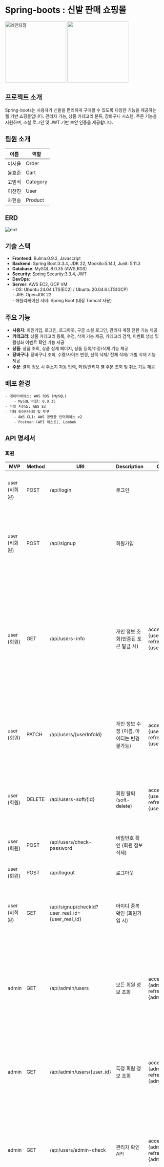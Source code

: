 # Spring-boots : 신발 판매 쇼핑몰


<img src="/uploads/5ca2093e2e0d072fc764d88d1693523a/image.png" alt="왜안되징" width="200px" /> 

<img src="https://github.com/user-attachments/assets/ce55cfb1-c849-4023-afdb-783a3be0df51" width="200px"/> 

## 프로젝트 소개
Spring-boots는 사용자가 신발을 편리하게 구매할 수 있도록 다양한 기능을 제공하는 웹 기반 쇼핑몰입니다. 관리자 기능, 상품 카테고리 분류, 장바구니 시스템, 주문 기능을 지원하며, 소셜 로그인 및 JWT 기반 보안 인증을 제공합니다.



## 팀원 소개
| 이름   | 역할     | 
|--------|---------|
| 이서율 | Order    | 
| 윤호준 | Cart     | 
| 고범석 | Category | 
| 이찬진 | User     | 
| 차현승 | Product  |


## ERD
![erd](https://github.com/user-attachments/assets/af0d2023-fa50-4b8d-93ff-1c5f1c11e66d)

## 기술 스택
- **Frontend**: Bulma:0.9.3, Javascript
- **Backend**: Spring Boot:3.3.4, JDK 22, Mockito:5.14.1, Junit: 5.11.3
- **Database**: MySQL:8.0.35 (AWS,RDS)
- **Security**: Spring Security:3.3.4, JWT
- **DevOps**: 
- **Server**: AWS EC2, GCP VM<br>
            - OS: Ubuntu 24.04 LTS(EC2) / Ubuntu 20.04.6 LTS(GCP)<br>
            - JRE: OpenJDK 22<br>
            - 애플리케이션 서버: Spring Boot (내장 Tomcat 사용)




## 주요 기능
- **사용자**: 회원가입, 로그인, 로그아웃, 구글 소셜 로그인, 관리자 계정 전환 기능 제공
- **카테고리**: 상품 카테고리 등록, 수정, 삭제 기능 제공, 카테고리 검색, 이벤트 생성 및 활성화 이벤트 확인 기능 제공
- **상품**: 상품 조회, 상품 상세 페이지, 상품 등록/수정/삭제 기능 제공
- **장바구니**: 장바구니 조회, 수량/사이즈 변경, 선택 삭제/ 전체 삭제/ 개별 삭제 기능 제공
- **주문**: 결제 정보 시 주소지 자동 입력, 회원/관리자 별 주문 조회 및 취소 기능 제공

## 배포 환경
```
- 데이터베이스: AWS RDS (MySQL)
    - MySQL 버전: 8.0.35
- 파일 저장소: AWS S3
- 기타 라이브러리 및 도구
    - AWS CLI: AWS 명령줄 인터페이스 v2
    - Postman (API 테스트), Lombok
```





## API 명세서

### 회원  

| **MVP**        | **Method** | **URI**                               | **Description**                              | **Cookie**            | **Request Body**                                                                                                                             | **Response**                                                                                                                                                                                                 |
|----------------|------------|---------------------------------------|----------------------------------------------|-----------------------|----------------------------------------------------------------------------------------------------------------------------------------------|-------------------------------------------------------------------------------------------------------------------------------------------------------------------------------------------------------------|
| user (비회원)   | POST       | /api/login                            | 로그인                                       |                       | JwtTokenLoginRequestDto { “userRealId” : “string”, “password” : “string” }                                                                   | 200 OK : 인증 성공, JWT 리프레쉬토큰, 엑세스 토큰 반환 <br> 401 Unauthorized : 인증 실패                                                                                                                     |
| user (비회원)   | POST       | /api/signup                           | 회원가입                                     |                       | UserSignupRequestDto { “username” : “string”, “userRealId” : “string”, “password” : “string”, “email” : “string” }                           | 201 Created : 회원 가입 완료 <br> { “message” : “성공적으로 회원가입하셨습니다.” } <br> 400 Bad Request : 잘못된 요청 데이터 <br> { “message” : “잘못된 요청입니다.” }                                          |
| user (회원)     | GET        | /api/users-info                       | 개인 정보 조회(인증된 토큰 발급 시)            | accessToken : {user_token} <br> refreshToken : {user_token} |                                                                                                                      | 200 OK : 개인정보조회 <br> { “userId” : “Long”, “username” : “String”, “userRealId” : “String”, “email” : “String”, “role” : “String”, “createdAt” : “String”, “userInfoList” : { “address” : “String”, “streetAddress” : “String”, “detailedAddress” : “String”, “phone” : “String” } } <br> 404 NOT_FOUND : 인증정보를 불러올 수 없음 <br> 400 BAD_REQUEST : 잘못된 요청 |
| user (회원)     | PATCH      | /api/users/{userInfoId}               | 개인 정보 수정 (이름, 아이디는 변경 불가능)    | accessToken : {user_token} <br> refreshToken : {user_token} | UserUpdateRequestDto { “currentPassword” : “String”, “updatePassword” : “String”, “email” : “string”, “address” : { “address” : “String”, “streetAddress” : “String”, “detailedAddress” : “String”, “phone” : “String” } } | 200 OK : 회원정보 수정 완료 <br> { “message” : “정상적으로 수정되었습니다.” } <br> 400 Bad Request : 잘못된 데이터 요청 <br> { “message” : “잘못된 데이터 요청입니다.” }                                       |
| user (회원)     | DELETE     | /api/users-soft/{id}                  | 회원 탈퇴 (soft-delete)                       | accessToken : {user_token} <br> refreshToken : {user_token} |                                                                                                                      | 200 OK : 회원 탈퇴 완료 <br> { “message” : “회원탈퇴 성공” } <br> 400 Bad Request : 탈퇴 실패 <br> { “message” : “오류 발생” }                                                                                   |
| user (회원)     | POST       | /api/users/check-password             | 비밀번호 확인 (회원 정보 삭제)                 |                       | UserPasswordRequestDto { “password” : “string” }                                                                                              | 200 OK : 비밀번호 확인 완료 <br> 401 Unauthorized : 인증 실패                                                                                                                                                 |
| user (회원)     | POST       | /api/logout                           | 로그아웃                                      |                       |                                                                                                                      | 200 OK : 로그아웃 <br> 401 Unauthorized : 권한 없음                                                                                                                                                          |
| user (비회원)   | GET        | /api/signup/checkId?user_real_id={user_real_id} | 아이디 중복확인 (회원가입 시)                  |                       |                                                                                                                      | 200 OK : 중복체크 완료 <br> { “is_available” : true, “message” : “사용할 수 있는 아이디입니다.” } <br> 409 Conflict : { “is_available” : false, “message” : “이미 사용 중인 아이디입니다.” }                 |
| admin          | GET        | /api/admin/users                      | 모든 회원 정보 조회                          | accessToken : {admin_token} <br> refreshToken : {admin_token} |                                                                                                                      | 200 OK : 모든 사용자 정보 반환 (JSON) <br> List<AllUsersInfoResponseDto> { “userId” : “Long”, “userRealId” : “String”, “created_at” : “string”, “email” : “string”, “role” : “string”, “provider” : “string”, “username” : “string” }, … <br> 403 Forbidden : 관리자 권한 필요 <br> 500 Internal Server Error : 서버 오류 발생                  |
| admin          | GET        | /api/admin/users/{user_id}            | 특정 회원 정보 조회                          | accessToken : {admin_token} <br> refreshToken : {admin_token} |                                                                                                                      | 200 OK : 특정 사용자 정보 반환 (JSON) <br> UserInfoResponseDto { “created_at” : “string”, “email” : “string”, “role” : “string”, “provider” : “string”, “username” : “string” } <br> 404 Not Found : 해당 사용자 찾을 수 없음                                                                 |
| admin          | GET        | /api/users/admin-check                | 관리자 확인 API                              | accessToken : {admin_token} <br> refreshToken : {admin_token} |                                                                                                                      | 401 Unauthorized : 인증되지 않은 사용자 <br> { “message” : “현재 엑세스 토큰이 없습니다.” } <br> 200 OK : 인증 성공 <br> { “message” : “관리자 인증 성공” } <br> 403 Forbidden : 인증 실패 <br> { “message” : “관리자 인증 실패” } |
| admin          | POST       | /api/users/grant                      | 관리자 코드 체크 API                          | accessToken : {admin_token} <br> refreshToken : {admin_token} |                                                                                                                      | 200 OK : 인증 성공 <br> { “message” : “success” } <br> 401 Unauthorized : 인증 실패 <br> { “message” : “fail” }                                                                                              |


 ### 상품

| **MVP** | **Method** | **URI**                              | **Description**                         | **Request Body**                                                                                                                                      | **Request Params**                                                                                                                                                                           | **Response**                                                                                                                       |
|---------|------------|--------------------------------------|-----------------------------------------|-------------------------------------------------------------------------------------------------------------------------------------------------------|----------------------------------------------------------------------------------------------------------------------------------------------------------------------------------------------|-----------------------------------------------------------------------------------------------------------------------------------|
| Item    | POST       | /api/admin/items                     | 관리자 제품 추가                         | { “id” : “Long”, “item_name” : “string”, “category_id” : “Long”, “item_maker” : “string”, “item_price” : “int”, “item_description” : “string”, “item_color” : “string”, “item_size” : “int”, “created_at” : “datetime”, “updated_at” : “datetime”, “image_url” : “string”, “keywords” : “List<string>” } | @ModelAttribute CreateItemDto requestItemDto, @RequestParam("file") MultipartFile file                                                                  | 200 OK : { “message” : “등록이 완료되었습니다.” } <br> 400 Bad Request : { “error” : “내용이 충분하지 않습니다.” }                     |
| Item    | PUT        | /api/items/{items_id}                | 제품 수정                               | { “id” : “Long”, “item_name” : “string”, “category_id” : “Long”, “item_maker” : “string”, “item_price” : “int”, “item_description” : “string”, “item_color” : “string”, “item_size” : “int”, “created_at” : “datetime”, “updated_at” : “datetime”, “image_url” : “string”, “keywords” : “List<string>” } | @PathVariable("itemId") Long id, @ModelAttribute UpdateItemDto updateItemDto                                                                             | 200 OK : { “message” : “수정이 완료되었습니다.” } <br> 400 Bad Request : { “error” : “내용이 충분하지 않습니다.” }                     |
| Item    | GET        | /api/items/{items_id}                | 제품 상세보기                            |                                                                                                                                                       | @PathVariable("itemId") Long id                                                                                                                        | 200 OK : 제품 상세보기 완료 <br> 410 Gone : { “error” : “제품이 더이상 존재하지 않습니다.” }                                           |
| Item    | DELETE     | /api/items/{items_id}                | 제품 삭제                               |                                                                                                                                                       | @PathVariable("itemId") Long id                                                                                                                        | 200 OK : { “message” : “제품 삭제를 완료했습니다.” }                                                                                   |
| Item    | GET        | /api/items/categories/{category_id}  | 카테고리 ID별 상품 조회                  |                                                                                                                                                       | @PathVariable("category_id") Long categoryId, @RequestParam(required = false, defaultValue = "default") String sort, @RequestParam(defaultValue = "0") int page, @RequestParam(defaultValue = "8") int limit |                                                                                                                                   |
| Item    | GET        | /api/items/thema/{thema}             | 특정 테마에 속하는 상품 조회             |                                                                                                                                                       | @PathVariable("thema") String thema, @RequestParam(defaultValue = "0") int page, @RequestParam(defaultValue = "8") int limit, @RequestParam(defaultValue = "default") String sort             |                                                                                                                                   |
| Item    | GET        | /api/items/search                    | 특정 키워드를 갖는 상품 조회             |                                                                                                                                                       | @RequestParam String keyword, @RequestParam(required = false) String sort, @RequestParam(defaultValue = "0") int page, @RequestParam(defaultValue = "8") int limit                          |                                                                                                                                   |
| Item    | GET        | /api/items/list/search/name          | 상품 목록 페이지에서 특정 상품명을 갖는 상품 조회 |                                                                                                                                                       | @RequestParam String itemName, @RequestParam(defaultValue = "0") int page, @RequestParam(defaultValue = "10") int size                                 |                                                                                                                                   |
| Item    | GET        | /api/items                           | 상품 전체 조회                           |                                                                                                                                                       | @RequestParam(defaultValue = "0") int page, @RequestParam(defaultValue = "10") int size                                                                                                        |                                                                                                                                   |


### 카테고리 / 이벤트

| **MVP** | **Method** | **URI** | **Description** | **Request Body** | **Request Params** | **Response** |
|---------|------------|---------|-----------------|------------------|-------------------|--------------|
| category | POST | /api/admin/categories | 관리자 - 새 카테고리 추가 | CategoryRequestDto { "categoryName": "string", "categoryThema": "string", "categoryContent": "string", "displayOrder": "int" } | | 201 Created: 생성된 카테고리 정보 반환<br>400 Bad Request:<br>{ "errorCode": "필수_파라미터_누락", "errorMessage": "카테고리 이름은 필수 항목입니다." }<br>401 Unauthorized: 인증 실패 |
| category | PATCH | /api/admin/categories/{category_id} | 관리자 - 카테고리 정보 수정 | CategoryRequestDto { "categoryName": "string", "categoryThema": "string", "categoryContent": "string", "displayOrder": "int" } | category_id (PathVariable) | 200 OK: 수정된 카테고리 정보 반환<br>404 Not Found: 카테고리가 존재하지 않음<br>400 Bad Request:<br>{ "errorCode": "파라미터_길이_초과", "errorMessage": "카테고리 이름은 50자를 초과할 수 없습니다." }<br>401 Unauthorized: 인증 실패 |
| category | DELETE | /api/admin/categories/{category_id} | 관리자 - 카테고리 삭제 | | category_id (PathVariable) | 204 No Content: 삭제 성공<br>404 Not Found:<br>{ "errorCode": "리소스_없음", "errorMessage": "삭제할 카테고리를 찾을 수 없습니다." }<br>401 Unauthorized:<br>{ "errorCode": "권한_없음", "errorMessage": "카테고리 삭제 권한이 없습니다." } |
| category | GET | /api/categories/themas | 모든 카테고리 테마 목록 조회 | | | 200 OK: 카테고리 테마 목록 반환 |
| category | GET | /api/categories/themas/{thema} | 특정 테마의 카테고리 목록 조회 | | category_thema (PathVariable) | 200 OK: 카테고리 테마 목록 반환<br>404 Not Found: 카테고리 테마가 존재하지 않음 |
| category | GET | /api/categories/{category_id} | 카테고리 상세 조회 | | category_id (PathVariable) | 200 OK: 카테고리 상세 정보 반환<br>{ "id": "Long", "categoryName": "string", "categoryContent": "string", "categoryThema": "string", "imageUrl": "string", "subcategories": [ { "id": "Long", "categoryName": "string" } ] }<br>404 Not Found: 카테고리가 존재하지 않음 |
| category | GET | /api/categories/themas/displayOrder/{theme} | displayOrder '0'을 제외한 나머지 카테고리 출력 | | theme (PathVariable) | 200 OK: displayOrder가 0이 아닌 카테고리 목록 반환<br>[ { "id": "Long", "categoryName": "string", "categoryThema": "string", "categoryContent": "string", "displayOrder": "int", "imageUrl": "string" } ]<br>404 Not Found: 카테고리 테마가 존재하지 않음 |
| category | GET | /api/admin/categories | 관리자 카테고리 전체 목록 조회 (페이지네이션) | | page (defaultValue = "0"), limit (defaultValue = "10") | 200 OK: 모든 카테고리 목록 반환<br>{ "content": [ { "id": "Long", "categoryName": "string", "categoryThema": "string", "categoryContent": "string", "displayOrder": "int", "createdAt": "LocalDateTime", "updatedAt": "LocalDateTime" } ], "pageable": { "pageNumber": "int", "pageSize": "int" }, "totalElements": "Long", "totalPages": "int" }<br>400 Bad Request:<br>{ "errorCode": "잘못된_파라미터_형식", "errorMessage": "페이지당 항목 수는 1에서 10 사이여야 합니다." }<br>401 Unauthorized: 인증 실패 |
| event | GET | /api/events | 종료되지 않은 이벤트 목록 조회 (페이지네이션) | | page (defaultValue = "0"), limit (defaultValue = "10") | 200 OK: 활성화된 이벤트 목록<br>{ "content": [ { "id": "Long", "eventTitle": "string", "thumbnailImageUrl": "string", "startDate": "LocalDate", "endDate": "LocalDate", "status": "string" } ], "pageable": { "pageNumber": "int", "pageSize": "int" }, "totalElements": "Long", "totalPages": "int" }<br>400 Bad Request:<br>{ "errorCode": "잘못된_파라미터_형식", "errorMessage": "페이지당 항목 수는 1에서 10 사이여야 합니다." } |
| event | GET | /api/events/{event_id} | 이벤트 상세 조회 | | event_id (PathVariable) | 200 OK: 이벤트 상세 정보 반환<br>{ "id": "Long", "eventTitle": "string", "eventContent": "string", "thumbnailImageUrl": "string", "contentImageUrl": ["string"], "startDate": "LocalDate", "endDate": "LocalDate", "isActive": "boolean" }<br>404 Not Found: 이벤트가 존재하지 않음 |
| event | POST | /api/admin/events | 새 이벤트 생성 | { "title": "string", "content": "string", "start_date": "date", "end_date": "date" } | | 201 Created: 생성된 이벤트 정보 반환<br>{ "id": "Long", "eventTitle": "string", "eventContent": "string", "thumbnailImageUrl": "string", "contentImageUrl": ["string"], "startDate": "LocalDate", "endDate": "LocalDate", "isActive": "boolean" }<br>400 Bad Request:<br>{ "errorCode": "유효하지_않은_날짜", "errorMessage": "이벤트 종료일은 시작일 이후여야 합니다." }<br>401 Unauthorized: 인증 실패 |
| event | PATCH | /api/admin/events/{event_id} | 이벤트 정보 수정 | { "title": "string", "content": "string", "start_date": "date", "end_date": "date" } | event_id (PathVariable) | 200 OK: 수정된 이벤트 정보 반환<br>{ "id": "Long", "eventTitle": "string", "eventContent": "string", "thumbnailImageUrl": "string", "contentImageUrl": ["string"], "startDate": "LocalDate", "endDate": "LocalDate", "isActive": "boolean" }<br>404 Not Found: 이벤트가 존재하지 않음<br>400 Bad Request:<br>{ "errorCode": "파라미터_길이_초과", "errorMessage": "이벤트 제목은 100자를 초과할 수 없습니다." }<br>401 Unauthorized: 인증 실패 |
| event | DELETE | /api/admin/events/{event_id} | 이벤트 삭제 | | event_id (PathVariable) | 204 No Content: 삭제 성공<br>404 Not Found: 이벤트가 존재하지 않음<br>401 Unauthorized: 인증실패 |
| event | GET | /api/admin/events | 관리자 이벤트 전체 목록 조회 | | page (defaultValue = "0"), limit (defaultValue = "10") | 200 OK: 모든 이벤트 목록<br>{ "content": [ { "id": "Long", "eventTitle": "string", "eventContent": "string", "startDate": "LocalDate", "endDate": "LocalDate", "isActive": "boolean", "status": "string", "updatedAt": "LocalDateTime" } ], "pageable": { "pageNumber": "int", "pageSize": "int" }, "totalElements": "Long", "totalPages": "int" }<br>400 Bad Request:<br>{ "errorCode": "잘못된_파라미터_형식", "errorMessage": "페이지당 항목 수는 1에서 10 사이여야 합니다." }<br>401 Unauthorized: 인증실패 |
| event | GET | /api/admin/events/{event_id} | 관리자 개별 이벤트 조회 | | event_id (PathVariable) | 200 OK: 이벤트 관리자 상세 정보<br>{ "id": "Long", "eventTitle": "string", "eventContent": "string", "startDate": "LocalDate", "endDate": "LocalDate", "isActive": "boolean", "status": "string", "updatedAt": "LocalDateTime" }<br>404 Not Found: 이벤트가 존재하지 않음<br>401 Unauthorized: 인증실패 |




### 주문

| MVP     | Method                     | URI                           | 설명                                                                                                     | 요청 본문                                                                                                                                             | 요청 파라미터 | 응답                                                                                                                                                              |
|---------|----------------------------|-------------------------------|---------------------------------------------------------------------------------------------------------|------------------------------------------------------------------------------------------------------------------------------------------------------|----------------|-------------------------------------------------------------------------------------------------------------------------------------------------------------------|
| **order** | `GET`                       | `/api/orders`                | 사용자의 주문 목록을 조회합니다.                                                                         |                                                                                                                                                      |                | 응답: 200 OK: 조회 완료.<br>401 Unauthorized: 사용자 인증이 필요함.<br>404 Not Found: 주문을 찾을 수 없는 경우.<br><br>응답 본문: <br>[ { "orders_id": "int", "created_at": "datetime", "orders_total_price": "int", "order_status": "string", "shipping_address": "string", "delivery_fee": "int", "quantity": "int", "items": [ { "item_name": "string", "orderitems_quantity": "int", "orderitems_total_price": "int" } ] } ] |
| **order** | `GET`                       | `/api/orders/{orders_id}`    | 특정 주문 번호(orders_id)에 해당하는 주문의 상세 정보를 조회합니다.                                       |                                                                                                                                                      | `orders_id`    | 응답: 200 OK: 주문 상세 조회 완료.<br>404 Not Found: 주문 ID가 존재하지 않는 경우.<br>401 Unauthorized: 사용자 인증이 필요함.<br><br>응답 본문: <br>{ "orders_id": "int", "created_at": "datetime", "orders_total_price": "int", "order_status": "string", "shipping_address": "string", "recipient_name": "string", "recipient_contact": "string", "delivery_fee": "int", "quantity": "int", "items": [ { "item_name": "string", "orderitems_quantity": "int", "orderitems_total_price": "int", "item_image": "string" } ] } |
| **order** | `POST`                      | `/api/orders`                | 사용자가 장바구니를 바탕으로 새 주문을 추가합니다.                                                     | { "user_id": "int", "shipping_address": "string", "recipient_name": "string", "recipient_contact": "string", "delivery_message": "string", "items": [ { "item_id": "int", "item_quantity": "int", "item_size": "int" } ] } |                | 응답: 201 Created: 주문 추가.<br>400 Bad Request: 요청 본문이 잘못됨 (수취인 정보, 배송 정보 누락, 주문 상품이 없음).<br>401 Unauthorized: 사용자 인증이 필요함.<br><br>응답 본문: <br>{ "orders_id": "int", "status": "주문이 성공적으로 생성되었습니다." } |
| **order** | `PUT`                       | `/api/orders/{orders_id}`    | 사용자가 주문을 수정합니다 (배송 시작 전까지 가능).                                                    | { "shipping_address": "string", "recipient_name": "string", "recipient_contact": "string" }                                                       | `orders_id`    | 응답: 200 OK: 주문 수정 완료.<br>404 Not Found: 주문 ID가 존재하지 않는 경우.<br>403 Forbidden: 사용자가 권한이 없는 경우.<br><br>응답 본문: <br>{ "orders_id": "int", "status": "주문이 성공적으로 수정되었습니다." } |
| **order** | `DELETE`                    | `/api/orders/{orders_id}`    | 사용자가 배송 전 주문을 취소합니다.                                                                     |                                                                                                                                                      | `orders_id`    | 응답: 200 OK: 주문 취소 완료.<br>404 Not Found: 주문 ID가 존재하지 않는 경우.<br>403 Forbidden: 사용자가 권한이 없는 경우.<br><br>응답 본문: <br>{ "orders_id": "int", "status": "주문이 성공적으로 취소되었습니다." } |
| **order** | `GET`                       | `/api/admin/orders`          | 관리자가 모든 주문을 조회합니다.                                                                         |                                                                                                                                                      |                | 응답: 200 OK: 조회 완료.<br>401 Unauthorized: 인증이 필요한 경우.<br>403 Forbidden: 관리자가 아닌 사용자가 접근한 경우.<br>404 Not Found: 주문을 찾을 수 없는 경우.<br><br>응답 본문: <br>[ { "orders_id": "int", "user_id": "int", "created_at": "datetime", "orders_total_price": "int", "order_status": "string", "shipping_address": "string", "recipient_name": "string", "recipient_contact": "string", "delivery_fee": "int" } ] |
| **order** | `PATCH`                     | `/api/admin/orders/{orders_id}/status` | 관리자가 주문 상태를 수정합니다.                                                                       | { "orders_status": "string" }                                                                                                                        | `orders_id`    | 응답: 200 OK: 주문 상태 수정 완료.<br>400 Bad Request: 요청 본문이 잘못된 경우.<br>404 Not Found: 주문 ID가 존재하지 않는 경우.<br>403 Forbidden: 관리자가 아닌 사용자가 접근한 경우.<br><br>응답 본문: <br>{ "orders_id": "int", "status": "주문 상태가 성공적으로 수정되었습니다." } |
| **order** | `DELETE`                    | `/api/admin/orders/{orders_id}` | 관리자가 주문을 삭제합니다.                                                                             |                                                                                                                                                      | `orders_id`    | 응답: 200 OK: 삭제 완료.<br>404 Not Found: 주문 ID가 존재하지 않는 경우.<br>403 Forbidden: 관리자가 아닌 사용자가 접근한 경우.<br><br>응답 본문: <br>{ "orders_id": "int", "status": "주문이 성공적으로 삭제되었습니다." } |


## 트러블슈팅

1. 배포 환경에서 item 엔티티에서 버그가 발생하는 문제
    - 문제 분석: 로컬 H2 데이터베이스에서 배포 환경의 MySQL 데이터베이스로 전환하는 과정에서, Item 엔티티의 List<String> 형태의 필드(itemColor)가 제대로 저장되지 않는 문제가 발생

    - 해결 방법: Á StringListConverter 클래스를 만들어 JPA에서 리스트 데이터를
문자열로 변환하고, 다시 리스트로 변환하는 로직을 추가, <br> List<String> 데이터를 콤마로 구분된 문자열로 변환한 뒤 MySQL에 저장하고, 다시 엔티티로 불러올 때는 콤마로 구분된 문자열을 리스트로 변환하도록 설정



2. 카테고리 삭제 시 순환 참조와 참조 무결성 제약으로 인한 오류
    - 문제 분석: 카테고리 관리자 페이지에서 카테고리를 삭제하는 과정에서 카테고리와 상품 간 양방향 매핑으로 순환참조와 참조 무결성 제약으로 인한 문제 발생

    - 순환참조 문제를 @JsonIgnore 방법을 사용하지 않고 단방향 관계로 설정하여 해결, 직접적으로 삭제 로직을 통해 카테고리 삭제 전에 상품의 이미지를 S3에서 삭제하고 상품 주문 정보, 상품, 카테고리 순으로 제거하도록 처리

